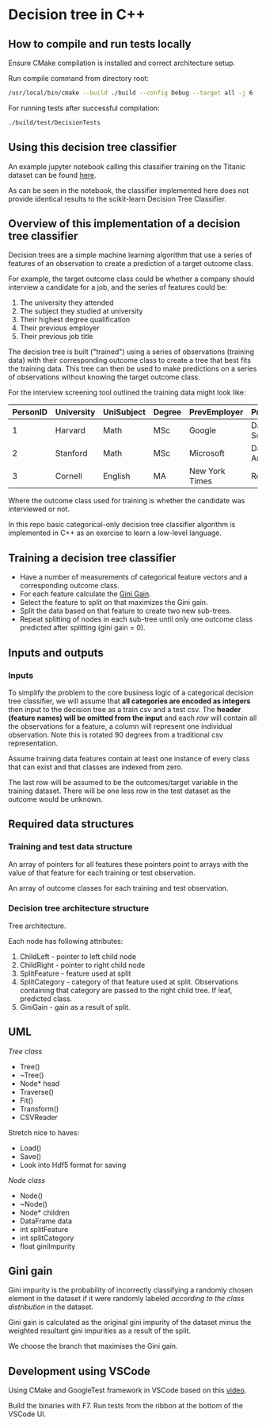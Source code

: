 # Decision tree in C++
## How to compile and run tests locally
Ensure CMake compilation is installed and correct architecture setup.

Run compile command from directory root:
```bash
/usr/local/bin/cmake --build ./build --config Debug --target all -j 6 --
```
For running tests after successful compilation:
```bash
./build/test/DecisionTests 
```
## Using this decision tree classifier
An example jupyter notebook calling this classifier training on the Titanic dataset can be found [here](notebooks/titanic_predictions.ipynb).

As can be seen in the notebook, the classifier implemented here does not provide identical results to the scikit-learn Decision Tree Classifier.


## Overview of this implementation of a decision tree classifier
Decision trees are a simple machine learning algorithm that use a series of features of an observation to create a prediction of a target outcome class.

For example, the target outcome class could be whether a company should interview a candidate for a job, and the series of features could be:

1. The university they attended
2. The subject they studied at university
3. Their highest degree qualification
4. Their previous employer
5. Their previous job title

The decision tree is built ("trained") using a series of observations (training data) with their corresponding outcome class to create a tree that best fits the training data. This tree can then be used to make predictions on a series of observations without knowing the target outcome class.

For the interview screening tool outlined the training data might look like:

| PersonID | University | UniSubject | Degree | PrevEmployer   | PrevTitle      | Interviewed |
|----------|------------|------------|--------|----------------|----------------|-------------|
| 1        | Harvard    | Math       | MSc    | Google         | Data Scientist | Yes         |
| 2        | Stanford   | Math       | MSc    | Microsoft      | Data Analyst   | Yes         |
| 3        | Cornell    | English    | MA     | New York Times | Reporter       | No          |

Where the outcome class used for training is whether the candidate was interviewed or not.

In this repo basic categorical-only decision tree classifier algorithm is implemented in C++ as an exercise to learn a low-level language.

## Training a decision tree classifier
- Have a number of measurements of categorical feature vectors and a corresponding outcome class.
- For each feature calculate the [Gini Gain](https://victorzhou.com/blog/gini-impurity/).
- Select the feature to split on that maximizes the Gini gain.
- Split the data based on that feature to create two new sub-trees.
- Repeat splitting of nodes in each sub-tree until only one outcome class predicted after splitting (gini gain = 0).

## Inputs and outputs
### Inputs
To simplify the problem to the core business logic of a categorical decision tree classifier, we will assume that __all categories are encoded as integers__ then input to the decision tree as a train csv and a test csv. The __header (feature names) will be omitted from the input__ and each *row* will contain all the observations for a feature, a column will represent one individual observation. Note this is rotated 90 degrees from a traditional csv representation.

Assume training data features contain at least one instance of every class that can exist and that classes are indexed from zero.

The last row will be assumed to be the outcomes/target variable in the training dataset. There will be one less row in the test dataset as the outcome would be unknown.


## Required data structures
### Training and test data structure

An array of pointers for all features these pointers point to arrays with the value of that feature for each training or test observation. 

An array of outcome classes for each training and test observation.

### Decision tree architecture structure
Tree architecture.

Each node has following attributes:
1. ChildLeft - pointer to left child node
2. ChildRight - pointer to right child node
3. SplitFeature - feature used at split
4. SplitCategory - category of that feature used at split. Observations containing that category are passed to the right child tree. If leaf, predicted class.
5. GiniGain - gain as a result of split.

## UML
*Tree class*
- Tree()
- ~Tree()
- Node* head
- Traverse()
- Fit()
- Transform()
- CSVReader

Stretch nice to haves:
- Load()
- Save()
- Look into Hdf5 format for saving

*Node class*
- Node()
- ~Node()
- Node* children
- DataFrame data
- int splitFeature
- int splitCategory
- float giniImpurity


## Gini gain
Gini impurity is the probability of incorrectly classifying a randomly chosen element in the dataset if it were randomly labeled *according to the class distribution* in the dataset.

Gini gain is calculated as the original gini impurity of the dataset minus the weighted resultant gini impurities as a result of the split.

We choose the branch that maximises the Gini gain.

## Development using VSCode
Using CMake and GoogleTest framework in VSCode based on this [video](https://www.youtube.com/watch?v=Lp1ifh9TuFI).

Build the binaries with F7. Run tests from the ribbon at the bottom of the VSCode UI.
